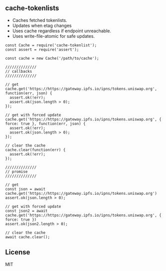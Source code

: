 ## cache-tokenlists

- Caches fetched tokenlists. 
- Updates when etag changes
- Uses cache regardless if endpoint unreachable.
- Uses write-file-atomic for safe updates.

```
const Cache = require('cache-tokenlist');
const assert = require('assert');

const cache = new Cache('/path/to/cache');

//////////////
// callbacks
//////////////

// get
cache.get('https://https://gateway.ipfs.io/ipns/tokens.uniswap.org', function(err, json) {
  assert.ok(!err);
  assert.ok(json.length > 0);
});

// get with forced update
cache.get('https://https://gateway.ipfs.io/ipns/tokens.uniswap.org', { force: true }, function(err, json) {
  assert.ok(!err);
  assert.ok(json.length > 0);
});

// clear the cache
cache.clear(function(err) {
  assert.ok(!err);
});

//////////////
// promise
//////////////

// get
const json = await cache.get('https://https://gateway.ipfs.io/ipns/tokens.uniswap.org')
assert.ok(json.length > 0);

// get with forced update
const json2 = await cache.get('https://https://gateway.ipfs.io/ipns/tokens.uniswap.org', { force: true })
assert.ok(json2.length > 0);

// clear the cache
await cache.clear();
```


## License

MIT